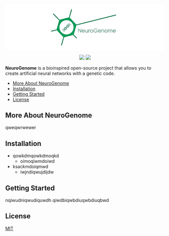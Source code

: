 <img src="docs/NeuroGenome_1_3.jpeg" align="middle" width="1000"/>

<p align="center">
<img src="https://img.shields.io/badge/release-v0.1.0-blue">
<img src="https://img.shields.io/badge/license-MIT-green">
<!-- <img src="https://img.shields.io/badge/python->=3.7-blue"> -->
</p>

<!-- <h1 align="center">NeuroGenome</h1> -->
<!-- # NeuroGenome -->

**NeuroGenome** is a bioinspired open-source project that allows you to create artificial neural networks with a genetic code.

- [More About NeuroGenome](#more-about-neurogenome)
- [Installation](#installation)
- [Getting Started](#getting-started)
- [License](#license)

## More About NeuroGenome

qweqwrwewer

## Installation
- qowkdmqowkdmoqkd
	- oimoqiwmdoiwd
- ksackmdoiqmwd
	- iwjndiqwujdijdw

## Getting Started

nqiwudniqwudiquwdh
qiwdbiqwbdiuqwbdiuqbwd

## License

[MIT]("https://opensource.org/licenses/MIT")